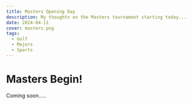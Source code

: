 ```yaml
---
title: Masters Opening Day
description: My thoughts on the Masters tournament starting today...
date: 2024-04-11
cover: masters.png
tags:
  - Golf
  - Majors
  - Sports
---
```


# Masters Begin!

Coming soon.....